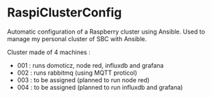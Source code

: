 # RaspiClusterConfig
Automatic configuration of a Raspberry cluster using Ansible.
Used to manage my personal cluster of SBC with Ansible.

Cluster made of 4 machines :

* 001 : runs domoticz, node red, influxdb and grafana
* 002 : runs rabbitmq (using MQTT proticol)
* 003 : to be assigned (planned to run node red)
* 004 : to be assigned (planned to run influxdb and grafana)
